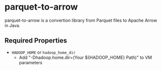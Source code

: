 parquet-to-arrow
================
parquet-to-arrow is a convertion library from Parquet files to Apache Arrow in Java.

Required Properties
---

- `HADOOP_HOME` or `hadoop_home_dir`
    - Add "-Dhadoop.home.dir=(Your ${HADOOP_HOME} Path)" to VM parameters